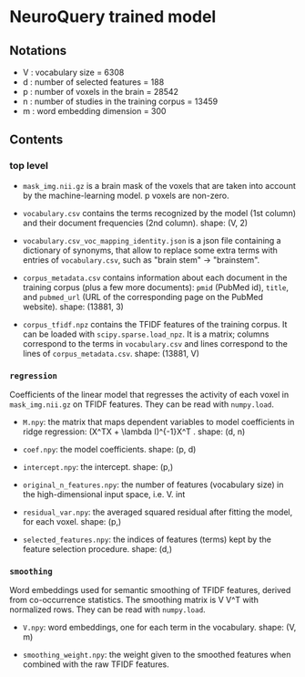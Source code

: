 # NeuroQuery trained model

## Notations

- V : vocabulary size = 6308
- d : number of selected features = 188
- p : number of voxels in the brain = 28542
- n : number of studies in the training corpus = 13459
- m : word embedding dimension = 300

## Contents

### top level

- `mask_img.nii.gz` is a brain mask of the voxels that are taken into account by
  the machine-learning model. p voxels are non-zero.

- `vocabulary.csv` contains the terms recognized by the model (1st column) and
  their document frequencies (2nd column). shape: (V, 2)

- `vocabulary.csv_voc_mapping_identity.json` is a json file containing a
  dictionary of synonyms, that allow to replace some extra terms with entries of
  `vocabulary.csv`, such as "brain stem" -> "brainstem".

- `corpus_metadata.csv` contains information about each document in the training
  corpus (plus a few more documents): `pmid` (PubMed id), `title`, and
  `pubmed_url` (URL of the corresponding page on the PubMed website). shape:
  (13881, 3)

- `corpus_tfidf.npz` contains the TFIDF features of the training corpus. It can
  be loaded with `scipy.sparse.load_npz`. It is a matrix; columns correspond to
  the terms in `vocabulary.csv` and lines correspond to the lines of
  `corpus_metadata.csv`. shape: (13881, V)

### `regression`

Coefficients of the linear model that regresses the activity of each voxel in
`mask_img.nii.gz` on TFIDF features. They can be read with `numpy.load`.

- `M.npy`: the matrix that maps dependent variables to model coefficients in
  ridge regression: (X^TX + \lambda I)^{-1}X^T . shape: (d, n)

- `coef.npy`: the model coefficients. shape: (p, d)

- `intercept.npy`: the intercept. shape: (p,)

- `original_n_features.npy`: the number of features (vocabulary size) in the
  high-dimensional input space, i.e. V. int

- `residual_var.npy`: the averaged squared residual after fitting the model, for
  each voxel. shape: (p,)

- `selected_features.npy`: the indices of features (terms) kept by the feature
  selection procedure. shape: (d,)

### `smoothing`

Word embeddings used for semantic smoothing of TFIDF features, derived from
co-occurrence statistics. The smoothing matrix is V V^T with normalized rows.
They can be read with `numpy.load`.

- `V.npy`: word embeddings, one for each term in the vocabulary. shape: (V, m)

- `smoothing_weight.npy`: the weight given to the smoothed features when
  combined with the raw TFIDF features.
